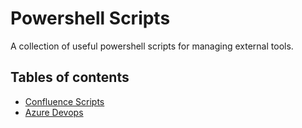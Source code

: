 # Powershell Scripts

A collection of useful powershell scripts for managing external tools.

## Tables of contents

* [Confluence Scripts](confluence)
* [Azure Devops](ado)